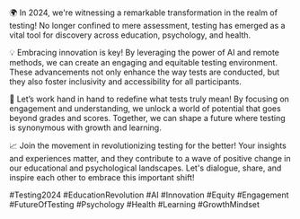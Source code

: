 🌍 In 2024, we're witnessing a remarkable transformation in the realm of testing! No longer confined to mere assessment, testing has emerged as a vital tool for discovery across education, psychology, and health. 

💡 Embracing innovation is key! By leveraging the power of AI and remote methods, we can create an engaging and equitable testing environment. These advancements not only enhance the way tests are conducted, but they also foster inclusivity and accessibility for all participants. 

🤝 Let’s work hand in hand to redefine what tests truly mean! By focusing on engagement and understanding, we unlock a world of potential that goes beyond grades and scores. Together, we can shape a future where testing is synonymous with growth and learning. 

📈 Join the movement in revolutionizing testing for the better! Your insights and experiences matter, and they contribute to a wave of positive change in our educational and psychological landscapes. Let's dialogue, share, and inspire each other to embrace this important shift! 

#Testing2024 #EducationRevolution #AI #Innovation #Equity #Engagement #FutureOfTesting #Psychology #Health #Learning #GrowthMindset